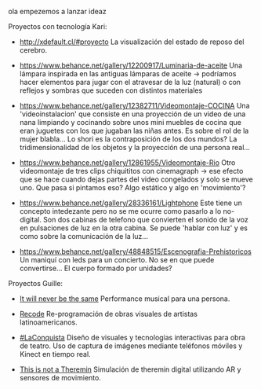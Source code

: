 ola empezemos a lanzar ideaz

Proyectos con tecnología Kari:

 - http://xdefault.cl/#proyecto
 La visualización del estado de reposo del cerebro.

 - https://www.behance.net/gallery/12200917/Luminaria-de-aceite
 Una lámpara inspirada en las antiguas lámparas de aceite -> podríamos hacer elementos para jugar con el atravesar de la luz (natural) o con reflejos y sombras que suceden con distintos materiales

 - https://www.behance.net/gallery/12382711/Videomontaje-COCINA
 Una 'videoinstalacion' que consiste en una proyección de un video de una nana limpiando y cocinando sobre unos mini muebles de cocina que eran juguetes con los que jugaban las niñas antes. Es sobre el rol de la mujer blabla...
 Lo shori es la contraposición de los dos mundos? La tridimensionalidad de los objetos y la proyección de una persona real...

 - https://www.behance.net/gallery/12861955/Videomontaje-Rio
 Otro videomontaje de tres clips chiquititos con cinemagraph -> ese efecto que se hace cuando dejas partes del video congelados y solo se mueve uno. Que pasa si pintamos eso? Algo estático y algo en 'movimiento'?

 - https://www.behance.net/gallery/28336161/Lightphone
 Este tiene un concepto intedezante pero no se me ocurre como pasarlo a lo no-digital. Son dos cabinas de telefono que convierten el sonido de la voz en pulsaciones de luz en la otra cabina. Se puede 'hablar con luz' y es como sobre la comunicación de la luz...

 - https://www.behance.net/gallery/48848515/Escenografia-Prehistoricos
 Un maniquí con leds para un concierto. No se en que puede convertirse... El cuerpo formado por unidades?
 
 Proyectos Guille:
 
 * [It will never be the same](https://github.com/guillemontecinos/it_will_never_be_the_same)
 Performance musical para una persona.
 
 * [Recode](https://github.com/guillemontecinos/recode)
 Re-programación de obras visuales de artistas latinoamericanos.
 
 * [#LaConquista](https://vimeo.com/303947854)
 Diseño de visuales y tecnologías interactivas para obra de teatro. Uso de captura de imágenes mediante teléfonos móviles y Kinect en tiempo real.
 
 * [This is not a Theremin](https://sofiaitp.wordpress.com/2018/12/04/this-is-not-a-theremin/)
 Simulación de theremin digital utilizando AR y sensores de movimiento.
 

